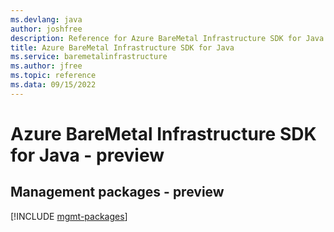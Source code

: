 ```yaml
---
ms.devlang: java
author: joshfree
description: Reference for Azure BareMetal Infrastructure SDK for Java
title: Azure BareMetal Infrastructure SDK for Java
ms.service: baremetalinfrastructure
ms.author: jfree
ms.topic: reference
ms.data: 09/15/2022
---
```

# Azure BareMetal Infrastructure SDK for Java - preview

## Management packages - preview
[!INCLUDE [mgmt-packages](baremetal-infrastructure-mgmt-index.md)]